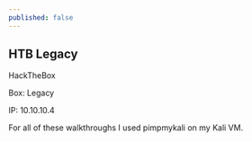 ```yaml
---
published: false
---
```

## HTB Legacy

HackTheBox

Box: Legacy

IP: 10.10.10.4

For all of these walkthroughs I used pimpmykali on my Kali VM.